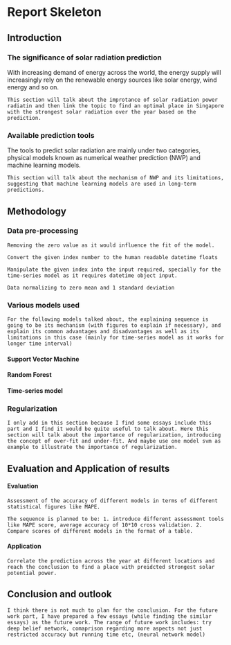 # Report Skeleton

## Introduction

### The significance of solar radiation prediction

With increasing demand of energy across the world, the energy supply will increasingly rely on the renewable energy sources like solar energy, wind energy and so on. 

`This section will talk about the improtance of solar radiation power radiatin and then link the topic to find an optimal place in Singapore with the strongest solar radiation over the year based on the prediction.`

### Available prediction tools

The tools to predict solar radiation are mainly under two categories, physical models known as numerical weather prediction (NWP) and machine learning models.

`This section will talk about the mechanism of NWP and its limitations, suggesting that machine learning models are used in long-term predictions.`

## Methodology

### Data pre-processing

`Removing the zero value as it would influence the fit of the model. `

`Convert the given index number to the human readable datetime floats`

`Manipulate the given index into the input required, specially for the time-series model as it requires datetime object input.`

`Data normalizing to zero mean and 1 standard deviation`

### Various models used

`For the following models talked about, the explaining sequence is going to be its mechanism (with figures to explain if necessary), and explain its common advantages and disadvantages as well as its limitations in this case (mainly for time-series model as it works for longer time interval)`

#### Support Vector Machine



#### Random Forest



#### Time-series model



### Regularization

`I only add in this section because I find some essays include this part and I find it would be quite useful to talk about. Here this section will talk about the importance of regularization, introducing the concept of over-fit and under-fit. And maybe use one model svm as example to illustrate the importance of regularization.`





## Evaluation and Application of results

#### Evaluation

`Assessment of the accuracy of different models in terms of different statistical figures like MAPE.`

`The sequence is planned to be: 1. introduce different assessment tools like MAPE score, average accuracy of 10*10 cross validation. 2. Compare scores of different models in the format of a table.`



#### Application

`Correlate the prediction across the year at different locations and reach the conclusion to find a place with preidcted strongest solar potential power.`



## Conclusion and outlook

`I think there is not much to plan for the conclusion. For the future work part, I have prepared a few essays (while finding the similar essays) as the future work. The range of future work includes: try deep belief network, comaprison regarding more aspects not just restricted accuracy but running time etc, (neural network model)`